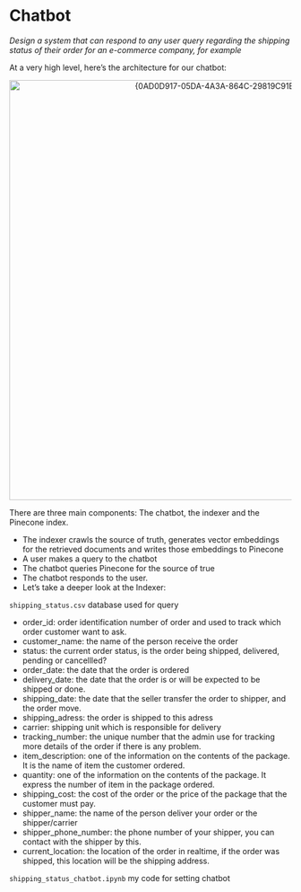 # Chatbot

*Design a system that can respond to any user query regarding the shipping status of their order for an e-commerce company, for example*

At a very high level, here’s the architecture for our chatbot:


<p align="center">
<img width="748" alt="{0AD0D917-05DA-4A3A-864C-29819C91B825}" src="https://github.com/user-attachments/assets/d8c910c1-ee82-44b1-b8a9-ff565c3b6d2b">
</p>

There are three main components: The chatbot, the indexer and the Pinecone index.

* The indexer crawls the source of truth, generates vector embeddings for the retrieved documents and writes those embeddings to Pinecone
* A user makes a query to the chatbot
* The chatbot queries Pinecone for the source of true
* The chatbot responds to the user.
* Let’s take a deeper look at the Indexer:

```shipping_status.csv``` database used for query

* order_id: order identification number of order and used to track which order customer want to ask.
* customer_name: the name of the person receive the order
* status: the current order status, is the order being shipped, delivered, pending or cancellled?
* order_date: the date that the order is ordered
* delivery_date: the date that the order is or will be expected to be shipped or done.
* shipping_date: the date that the seller transfer the order to shipper, and the order move.
* shipping_adress: the order is shipped to this adress
* carrier: shipping unit which is responsible for delivery
* tracking_number: the unique number that the admin use for tracking more details of the order if there is any problem.
* item_description: one of the information on the contents of the package. It is the name of item the customer ordered.
* quantity: one of the information on the contents of the package. It express the number of item in the package ordered.
* shipping_cost: the cost of the order or the price of the package that the customer must pay.
* shipper_name: the name of the person deliver your order or the shipper/carrier
* shipper_phone_number: the phone number of your shipper, you can contact with the shipper by this.
* current_location: the location of the order in realtime, if the order was shipped, this location will be the shipping address.


```shipping_status_chatbot.ipynb``` my code for setting chatbot



